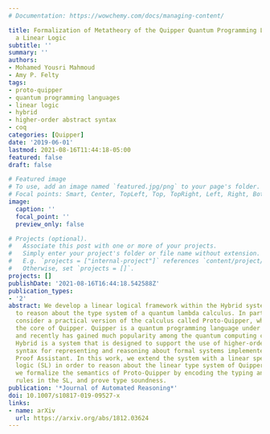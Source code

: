 ```yaml
---
# Documentation: https://wowchemy.com/docs/managing-content/

title: Formalization of Metatheory of the Quipper Quantum Programming Language in
  a Linear Logic
subtitle: ''
summary: ''
authors:
- Mohamed Yousri Mahmoud
- Amy P. Felty
tags:
- proto-quipper
- quantum programming languages
- linear logic
- hybrid
- higher-order abstract syntax
- coq
categories: [Quipper]
date: '2019-06-01'
lastmod: 2021-08-16T11:44:18-05:00
featured: false
draft: false

# Featured image
# To use, add an image named `featured.jpg/png` to your page's folder.
# Focal points: Smart, Center, TopLeft, Top, TopRight, Left, Right, BottomLeft, Bottom, BottomRight.
image:
  caption: ''
  focal_point: ''
  preview_only: false

# Projects (optional).
#   Associate this post with one or more of your projects.
#   Simply enter your project's folder or file name without extension.
#   E.g. `projects = ["internal-project"]` references `content/project/deep-learning/index.md`.
#   Otherwise, set `projects = []`.
projects: []
publishDate: '2021-08-16T16:44:18.542588Z'
publication_types:
- '2'
abstract: We develop a linear logical framework within the Hybrid system and use it
  to reason about the type system of a quantum lambda calculus. In particular, we
  consider a practical version of the calculus called Proto-Quipper, which contains
  the core of Quipper. Quipper is a quantum programming language under active development
  and recently has gained much popularity among the quantum computing communities.
  Hybrid is a system that is designed to support the use of higher-order abstract
  syntax for representing and reasoning about formal systems implemented in the Coq
  Proof Assistant. In this work, we extend the system with a linear specification
  logic (SL) in order to reason about the linear type system of Quipper. To this end,
  we formalize the semantics of Proto-Quipper by encoding the typing and evaluation
  rules in the SL, and prove type soundness.
publication: '*Journal of Automated Reasoning*'
doi: 10.1007/s10817-019-09527-x
links:
- name: arXiv
  url: https://arxiv.org/abs/1812.03624
---
```

